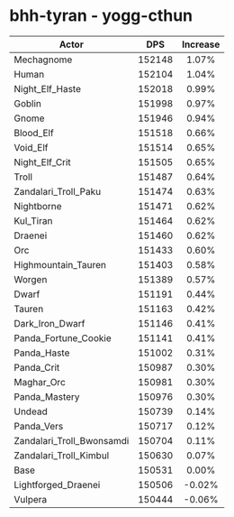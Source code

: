 # bhh-tyran - yogg-cthun
| Actor | DPS | Increase |
|---|:---:|:---:|
|Mechagnome|152148|1.07%|
|Human|152104|1.04%|
|Night_Elf_Haste|152018|0.99%|
|Goblin|151998|0.97%|
|Gnome|151946|0.94%|
|Blood_Elf|151518|0.66%|
|Void_Elf|151514|0.65%|
|Night_Elf_Crit|151505|0.65%|
|Troll|151487|0.64%|
|Zandalari_Troll_Paku|151474|0.63%|
|Nightborne|151471|0.62%|
|Kul_Tiran|151464|0.62%|
|Draenei|151460|0.62%|
|Orc|151433|0.60%|
|Highmountain_Tauren|151403|0.58%|
|Worgen|151389|0.57%|
|Dwarf|151191|0.44%|
|Tauren|151163|0.42%|
|Dark_Iron_Dwarf|151146|0.41%|
|Panda_Fortune_Cookie|151141|0.41%|
|Panda_Haste|151002|0.31%|
|Panda_Crit|150987|0.30%|
|Maghar_Orc|150981|0.30%|
|Panda_Mastery|150976|0.30%|
|Undead|150739|0.14%|
|Panda_Vers|150717|0.12%|
|Zandalari_Troll_Bwonsamdi|150704|0.11%|
|Zandalari_Troll_Kimbul|150630|0.07%|
|Base|150531|0.00%|
|Lightforged_Draenei|150506|-0.02%|
|Vulpera|150444|-0.06%|
